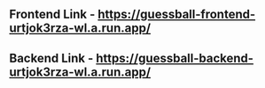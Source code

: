 ## Frontend Link - https://guessball-frontend-urtjok3rza-wl.a.run.app/
## Backend Link - https://guessball-backend-urtjok3rza-wl.a.run.app/

